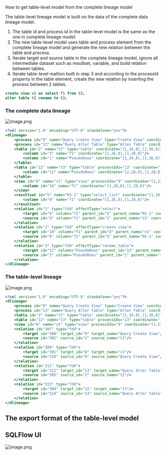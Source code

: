 How to get table-level model from the complete lineage model

The table-level lineage model is built on the data of the complete data lineage model.

1. The table id and process id in the table-level model is the same as the one in complete lineage model.
2. The new table-level model uses table and process element from the complete lineage model and generate the new relation between the table and process.
3. Iterate target and source table in the complete lineage model, ignore all intermediate dataset such as resutlset, variable, and build relation between tables.
4. Iterate table-level realtion built in step 3 and according to the processId property in the table element, create the new relation by inserting the process between 2 tables.

```sql
create view v1 as select f1 from t2;
alter table t2 rename to t3;
```

### The complete data lineage

![image.png](https://images.gitee.com/uploads/images/2021/0707/122910_64fb520d_8136809.png)

```xml
<?xml version="1.0" encoding="UTF-8" standalone="yes"?>
<dlineage>
    <process id="9" name="Query Create View" type="Create View" coordinate="[1,1,0],[1,37,0]"/>
    <process id="13" name="Query Alter Table" type="Alter Table" coordinate="[2,1,0],[2,29,0]"/>
    <table id="2" name="t2" type="table" coordinate="[1,34,0],[1,36,0]">
        <column id="3" name="f1" coordinate="[1,26,0],[1,28,0]"/>
        <column id="1" name="PseudoRows" coordinate="[1,34,0],[1,36,0]" source="system"/>
    </table>
    <table id="12" name="t3" type="table" processIds="13" coordinate="[2,26,0],[2,28,0]">
        <column id="11" name="PseudoRows" coordinate="[2,26,0],[2,28,0]" source="system"/>
    </table>
    <view id="8" name="v1" type="view" processIds="9" coordinate="[1,13,0],[1,15,0]">
        <column id="10" name="f1" coordinate="[1,26,0],[1,28,0]"/>
    </view>
    <resultset id="5" name="RS-1" type="select_list" coordinate="[1,26,0],[1,28,0]">
        <column id="6" name="f1" coordinate="[1,26,0],[1,28,0]"/>
    </resultset>
    <relation id="1" type="fdd" effectType="select">
        <target id="6" column="f1" parent_id="5" parent_name="RS-1" coordinate="[1,26,0],[1,28,0]"/>
        <source id="3" column="f1" parent_id="2" parent_name="t2" coordinate="[1,26,0],[1,28,0]"/>
    </relation>
    <relation id="2" type="fdd" effectType="create_view">
        <target id="10" column="f1" parent_id="8" parent_name="v1" coordinate="[1,26,0],[1,28,0]"/>
        <source id="6" column="f1" parent_id="5" parent_name="RS-1" coordinate="[1,26,0],[1,28,0]"/>
    </relation>
    <relation id="3" type="fdd" effectType="rename_table">
        <target id="11" column="PseudoRows" parent_id="12" parent_name="t3" coordinate="[2,26,0],[2,28,0]" source="system"/>
        <source id="1" column="PseudoRows" parent_id="2" parent_name="t2" coordinate="[1,34,0],[1,36,0]" source="system"/>
    </relation>
</dlineage>
```

### The table-level lineage

![image.png](https://images.gitee.com/uploads/images/2021/0707/122930_c6d8cb2a_8136809.png)

```xml
<?xml version="1.0" encoding="UTF-8" standalone="yes"?>
<dlineage>
    <process id="9" name="Query Create View" type="Create View" coordinate="[1,1,0],[1,37,0]"/>
    <process id="13" name="Query Alter Table" type="Alter Table" coordinate="[2,1,0],[2,29,0]"/>
    <table id="2" name="t2" type="table" coordinate="[1,34,0],[1,36,0]"/>
    <table id="12" name="t3" type="table" processIds="13" coordinate="[2,26,0],[2,28,0]"/>
    <view id="8" name="v1" type="view" processIds="9" coordinate="[1,13,0],[1,15,0]"/>
    <relation id="307" type="fdd">
        <target id="308" target_id="9" target_name="Query Create View"/>
        <source id="302" source_id="2" source_name="t2"/>
    </relation>
    <relation id="309" type="fdd">
        <target id="301" target_id="8" target_name="v1"/>
        <source id="310" source_id="9" source_name="Query Create View"/>
    </relation>
    <relation id="311" type="fdd">
        <target id="312" target_id="13" target_name="Query Alter Table"/>
        <source id="305" source_id="2" source_name="t2"/>
    </relation>
    <relation id="313" type="fdd">
        <target id="304" target_id="12" target_name="t3"/>
        <source id="314" source_id="13" source_name="Query Alter Table"/>
    </relation>
</dlineage>
```

## The export format of the table-level model

## SQLFlow UI

![image.png](https://images.gitee.com/uploads/images/2021/0707/145217_cf9a983c_8136809.png)

